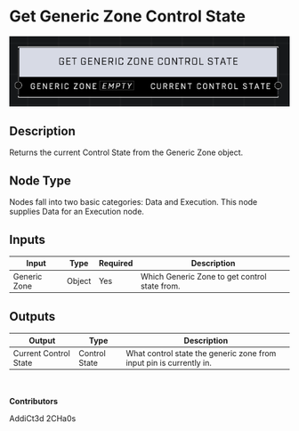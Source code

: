 # Get Generic Zone Control State
![alt text](../../../.gitbook/assets/get-generic-zone-control-state.png)
## Description
Returns the current Control State from the Generic Zone object.

## Node Type
Nodes fall into two basic categories: Data and Execution. This node supplies Data for an Execution node.

## Inputs
| Input | Type | Required | Description |
|------------------|------------------|----------|--------------------------------------------------------------|
| Generic Zone | Object | Yes | Which Generic Zone to get control state from. |

## Outputs
| Output | Type | Description |
|------------------|------------------|--------------------------------------------------------------|
| Current Control State | Control State | What control state the generic zone from input pin is currently in. |

\
\
**Contributors**

AddiCt3d 2CHa0s
